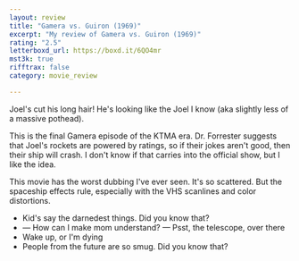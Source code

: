 ```yaml
---
layout: review
title: "Gamera vs. Guiron (1969)"
excerpt: "My review of Gamera vs. Guiron (1969)"
rating: "2.5"
letterboxd_url: https://boxd.it/6QO4mr
mst3k: true
rifftrax: false
category: movie_review

---
```


Joel's cut his long hair! He's looking like the Joel I know (aka slightly less of a massive pothead).

This is the final Gamera episode of the KTMA era. Dr. Forrester suggests that Joel's rockets are powered by ratings, so if their jokes aren't good, then their ship will crash. I don't know if that carries into the official show, but I like the idea.

This movie has the worst dubbing I've ever seen. It's so scattered. But the spaceship effects rule, especially with the VHS scanlines and color distortions.

* Kid's say the darnedest things. Did you know that?
* — How can I make mom understand? — Psst, the telescope, over there
* Wake up, or I'm dying
* People from the future are so smug. Did you know that?